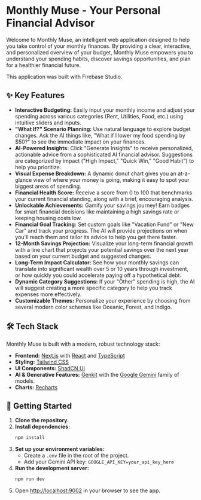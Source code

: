 # Monthly Muse - Your Personal Financial Advisor

Welcome to Monthly Muse, an intelligent web application designed to help you take control of your monthly finances. By providing a clear, interactive, and personalized overview of your budget, Monthly Muse empowers you to understand your spending habits, discover savings opportunities, and plan for a healthier financial future.

This application was built with Firebase Studio.

## ✨ Key Features

- **Interactive Budgeting:** Easily input your monthly income and adjust your spending across various categories (Rent, Utilities, Food, etc.) using intuitive sliders and inputs.
- **"What If?" Scenario Planning:** Use natural language to explore budget changes. Ask the AI things like, "What if I lower my food spending by $50?" to see the immediate impact on your finances.
- **AI-Powered Insights:** Click "Generate Insights" to receive personalized, actionable advice from a sophisticated AI financial advisor. Suggestions are categorized by impact ("High Impact," "Quick Win," "Good Habit") to help you prioritize.
- **Visual Expense Breakdown:** A dynamic donut chart gives you an at-a-glance view of where your money is going, making it easy to spot your biggest areas of spending.
- **Financial Health Score:** Receive a score from 0 to 100 that benchmarks your current financial standing, along with a brief, encouraging analysis.
- **Unlockable Achievements:** Gamify your savings journey! Earn badges for smart financial decisions like maintaining a high savings rate or keeping housing costs low.
- **Financial Goal Tracking:** Set custom goals like "Vacation Fund" or "New Car" and track your progress. The AI will provide projections on when you'll reach them and tailor its advice to help you get there faster.
- **12-Month Savings Projection:** Visualize your long-term financial growth with a line chart that projects your potential savings over the next year based on your current budget and suggested changes.
- **Long-Term Impact Calculator:** See how your monthly savings can translate into significant wealth over 5 or 10 years through investment, or how quickly you could accelerate paying off a hypothetical debt.
- **Dynamic Category Suggestions:** If your "Other" spending is high, the AI will suggest creating a more specific category to help you track expenses more effectively.
- **Customizable Themes:** Personalize your experience by choosing from several modern color schemes like Oceanic, Forest, and Indigo.

## 🛠️ Tech Stack

Monthly Muse is built with a modern, robust technology stack:

- **Frontend:** [Next.js](https://nextjs.org/) with [React](https://reactjs.org/) and [TypeScript](https://www.typescriptlang.org/)
- **Styling:** [Tailwind CSS](https://tailwindcss.com/)
- **UI Components:** [ShadCN UI](https://ui.shadcn.com/)
- **AI & Generative Features:** [Genkit](https://firebase.google.com/docs/genkit) with the [Google Gemini](https://deepmind.google.com/technologies/gemini/) family of models.
- **Charts:** [Recharts](https://recharts.org/)

## 🚀 Getting Started

1.  **Clone the repository.**
2.  **Install dependencies:**
    ```bash
    npm install
    ```
3.  **Set up your environment variables:**
    - Create a `.env` file in the root of the project.
    - Add your Gemini API key: `GOOGLE_API_KEY=your_api_key_here`
4.  **Run the development server:**
    ```bash
    npm run dev
    ```
5.  Open [http://localhost:9002](http://localhost:9002) in your browser to see the app.

